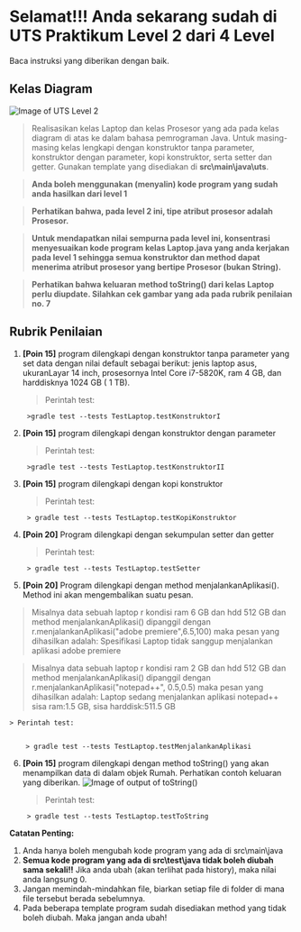 # Selamat!!! Anda sekarang sudah di UTS Praktikum Level 2 dari 4 Level
Baca instruksi yang diberikan dengan baik.


## Kelas Diagram
![Image of UTS Level 2](http://api.puro.del.ac.id/v1/file/42292a522f5c398707e2c7490615bca1)
>Realisasikan kelas Laptop dan kelas Prosesor yang ada pada kelas diagram di atas ke dalam bahasa pemrograman Java. Untuk masing-masing kelas lengkapi dengan konstruktor tanpa parameter, konstruktor dengan parameter, kopi konstruktor, serta setter dan getter. Gunakan template yang disediakan di 
**src\main\java\uts**.

>**Anda boleh menggunakan (menyalin) kode program yang sudah anda hasilkan dari level 1**

>**Perhatikan bahwa, pada level 2 ini, tipe atribut prosesor adalah Prosesor.**

>**Untuk mendapatkan nilai sempurna pada level ini, konsentrasi menyesuaikan kode program kelas Laptop.java yang anda kerjakan pada level 1 sehingga semua konstruktor dan method dapat menerima atribut prosesor yang bertipe Prosesor (bukan String).**

>**Perhatikan bahwa keluaran method toString() dari kelas Laptop perlu diupdate. Silahkan cek gambar yang ada pada rubrik penilaian no. 7**


## Rubrik Penilaian 
1. **[Poin 15]** program dilengkapi dengan konstruktor tanpa parameter yang set data dengan nilai default sebagai berikut:
jenis laptop asus, ukuranLayar 14 inch, prosesornya Intel Core i7-5820K, ram 4 GB, dan harddisknya 1024 GB ( 1 TB).
	
	
	> Perintah test: 
	
	
		>gradle test --tests TestLaptop.testKonstruktorI

2. **[Poin 15]** program dilengkapi dengan konstruktor dengan parameter 

	
	> Perintah test: 
	
	
		>gradle test --tests TestLaptop.testKonstruktorII

3. **[Poin 15]** program dilengkapi dengan kopi konstruktor
	
	
	> Perintah test: 
	
	
		> gradle test --tests TestLaptop.testKopiKonstruktor

4. **[Poin 20]** Program dilengkapi dengan sekumpulan setter dan getter	
	
	> Perintah test: 
	
	
		> gradle test --tests TestLaptop.testSetter

5. **[Poin 20]** Program dilengkapi dengan method menjalankanAplikasi(). Method ini akan mengembalikan suatu pesan.
> Misalnya data sebuah laptop  r kondisi ram 6 GB dan hdd 512 GB dan method menjalankanAplikasi() dipanggil dengan r.menjalankanAplikasi("adobe premiere",6.5,100) maka pesan yang dihasilkan adalah: Spesifikasi Laptop tidak sanggup menjalankan aplikasi adobe premiere

> Misalnya data sebuah laptop  r kondisi ram 2 GB dan hdd 512 GB dan method menjalankanAplikasi() dipanggil dengan r.menjalankanAplikasi("notepad++", 0.5,0.5) maka pesan yang dihasilkan adalah: Laptop sedang menjalankan aplikasi notepad++ sisa ram:1.5 GB, sisa harddisk:511.5 GB

	
	> Perintah test: 
	
	
		> gradle test --tests TestLaptop.testMenjalankanAplikasi

6. **[Poin 15]** program dilengkapi dengan method toString() yang akan menampilkan data di dalam objek Rumah. Perhatikan contoh keluaran yang diberikan.
![Image of output of toString()](http://api.puro.del.ac.id/v1/file/b76c30c13400197388116f475d310cc8)	
	
	> Perintah test: 
	
	
		> gradle test --tests TestLaptop.testToString

**Catatan Penting:**
1. Anda hanya boleh mengubah kode program yang ada di src\main\java
1. **Semua kode program yang ada di src\test\java  tidak boleh diubah sama sekali!!** Jika anda ubah (akan terlihat pada history), maka nilai anda langsung 0.
1. Jangan memindah-mindahkan file, biarkan setiap file di folder di mana file tersebut berada sebelumnya.
1. Pada beberapa template program sudah disediakan method yang tidak boleh diubah. Maka jangan anda ubah!
